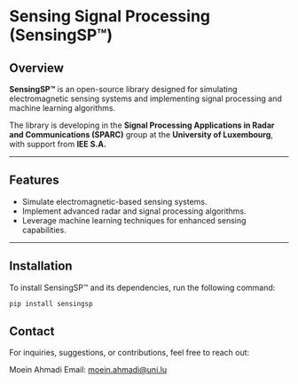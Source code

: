 # Sensing Signal Processing (SensingSP™)

## Overview
**SensingSP™** is an open-source library designed for simulating electromagnetic sensing systems and implementing signal processing and machine learning algorithms. 

The library is developing in the **Signal Processing Applications in Radar and Communications (SPARC)** group at the **University of Luxembourg**, with support from **IEE S.A.**

---

## Features
- Simulate electromagnetic-based sensing systems.
- Implement advanced radar and signal processing algorithms.
- Leverage machine learning techniques for enhanced sensing capabilities.

---

## Installation

To install SensingSP™ and its dependencies, run the following command:

```bash
pip install sensingsp
```

## Contact

For inquiries, suggestions, or contributions, feel free to reach out:

Moein Ahmadi
Email: moein.ahmadi@uni.lu